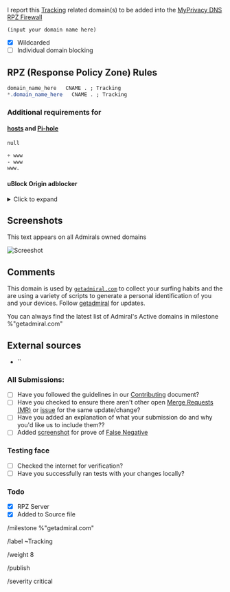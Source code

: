 I report this [Tracking] related domain(s) to be added into the [MyPrivacy DNS RPZ Firewall][mpdrf]

```
(input your domain name here)
```

- [X] Wildcarded
- [ ] Individual domain blocking

## RPZ (Response Policy Zone) Rules

```css
domain_name_here   CNAME . ; Tracking
*.domain_name_here   CNAME . ; Tracking
```

### Additional requirements for

#### [hosts] and [Pi-hole]

```css
null
```

```css
+ www
- www
www.
```

#### uBlock Origin adblocker
<details><summary>Click to expand</summary>

```css
N/A
```

</details>

## Screenshots
This text appears on all Admirals owned domains

![Screeshot](https://mypdns.org/my-privacy-dns/matrix/uploads/d9aae9b533ce6a4620dafa5da4533e58/image.png)

## Comments
<!-- Comments such as specific URL to view contents -->

This domain is used by [`getadmiral.com`][getadmiral] to collect your surfing habits and the are using a variety of scripts to generate a personal identification of you and your devices. Follow [getadmiral][getadmiral] for updates.

You can always find the latest list of Admiral's Active domains in milestone %"getadmiral.com"

## External sources
<!-- if you took this domain from other board -->
- ``

### All Submissions:
- [ ] Have you followed the guidelines in our [Contributing](CONTRIBUTING.md) document?
- [ ] Have you checked to ensure there aren't other open [Merge Requests (MR)][MR] or [issue] for the same update/change?
- [ ] Have you added an explanation of what your submission do and why you'd like us to include them??
- [ ] Added [screenshot] for prove of [False Negative][FN]

### Testing face
- [ ] Checked the internet for verification?
- [ ] Have you successfully ran tests with your changes locally?

### Todo
- [X] RPZ Server
- [X] Added to Source file

[Tracking]: https://mypdns.org/mypdns/support/-/wikis/Categories/Trackware
[FN]: https://mypdns.org/MypDNS/support/-/wikis/False-Negative "About False Positive"
[getadmiral]: https://mypdns.org/my-privacy-dns/matrix/-/issues/3023
[hosts]: https://mypdns.org/mypdns/support/-/wikis/dns/DnsHosts "Hosts files a outdated blacklist format"
[issue]: https://mypdns.org/my-privacy-dns/matrix/-/issues "My Privacy DNS Domain records"
[mpdrf]: https://mypdns.org/my-privacy-dns/matrix/ "My Privacy DNS RPZ Firewall Filter"
[MR]: https://mypdns.org/my-privacy-dns/matrix/-/merge_requests "My Privacy DNS Merge Requests"
[Pi-hole]: https://mypdns.org/my-privacy-dns/matrix/-/blob/master/source/porn_filters/README.md#pi-hole "What is Pi-hole and it limitations"
[screenshot]: https://mypdns.org/MypDNS/support/-/wikis/Screenshot "What is a screenshot"

/milestone %"getadmiral.com"

/label ~Tracking

/weight 8

/publish

/severity critical
